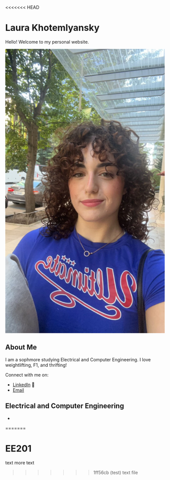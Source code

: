 <<<<<<< HEAD
# Laura Khotemlyansky 

Hello! Welcome to my personal website. 

![Laura](IMG_5744.JPG)

## About Me
I am a sophmore studying Electrical and Computer Engineering. I love weightlifting, F1, and thrifting!

Connect with me on:
- [LinkedIn](https://www.linkedin.com/in/laura-khot) 🎱
- [Email](https://www.linkedin.com/in/laura-khot)

## Electrical and Computer Engineering
- 
=======
# EE201
text
more text
>>>>>>> 1ff56cb (test)
text file

